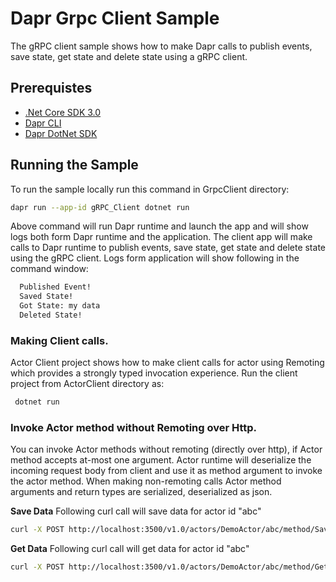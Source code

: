 # Dapr Grpc Client Sample
The gRPC client sample shows how to make Dapr calls to publish events, save state, get state and delete state using a gRPC client. 

## Prerequistes
* [.Net Core SDK 3.0](https://dotnet.microsoft.com/download)
* [Dapr CLI](https://github.com/dapr/cli)
* [Dapr DotNet SDK](https://github.com/dapr/dotnet-sdk)


 ## Running the Sample

 To run the sample locally run this command in GrpcClient directory:
 ```sh
 dapr run --app-id gRPC_Client dotnet run
 ```

 Above command will run Dapr runtime and launch the app and will show logs both form Dapr runtime and the application. The client app will make calls to Dapr runtime to publish events, save state, get state and delete state using the gRPC client.
 Logs form application will show following in the command window:
```sh
  Published Event!
  Saved State!
  Got State: my data
  Deleted State!
 ```

 ### Making Client calls.
 Actor Client project shows how to make client calls for actor using Remoting which provides a strongly typed invocation experience.
 Run the client project from ActorClient directory as:
```sh
 dotnet run
 ```

 ### Invoke Actor method without Remoting over Http.
You can invoke Actor methods without remoting (directly over http), if Actor method accepts at-most one argument.
Actor runtime will deserialize the incoming request body from client and use it as method argument to invoke the actor method.
When making non-remoting calls Actor method arguments and return types are serialized, deserialized as json.


**Save Data**
Following curl call will save data for actor id "abc"

 ```sh
curl -X POST http://localhost:3500/v1.0/actors/DemoActor/abc/method/SaveData -d '{ "PropertyA": "ValueA", "ProertyB": "ValueB" }'
 ```

**Get Data**
Following curl call will get data for actor id "abc"

 ```sh
curl -X POST http://localhost:3500/v1.0/actors/DemoActor/abc/method/GetData -d '{ "PropertyA": "ValueA", "ProertyB": "ValueB" }'
 ```
